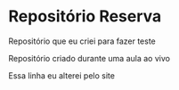 # Repositório Reserva
 Repositório que eu criei para fazer teste

 Repositório criado durante uma aula ao vivo
 
 Essa linha eu alterei pelo site

